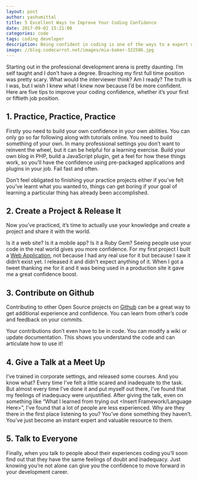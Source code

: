 ```yaml
---
layout: post
author: yashumittal
title: 5 Excellent Ways to Improve Your Coding Confidence
date: 2017-09-02 15:21:00
categories: code
tags: coding developer
description: Being confident in coding is one of the ways to a expert developer, here are the 5 expert tips on how to improve your coding confidence.
image: //blog.codecarrot.net/images/mia-baker-322586.jpg
---
```


Starting out in the professional development arena is pretty daunting. I’m self taught and I don’t have a degree. Broaching my first full time position was pretty scary. What would the interviewer think? Am I ready? The truth is I was, but I wish I knew what I knew now because I’d be more confident. Here are five tips to improve your coding confidence, whether it’s your first or fiftieth job position.

## 1. Practice, Practice, Practice

Firstly you need to build your own confidence in your own abilities. You can only go so far following along with tutorials online. You need to build something of your own. In many professional settings you don’t want to reinvent the wheel, but it can be helpful for a learning exercise. Build your own blog in PHP, build a JavaScript plugin, get a feel for how these things work, so you’ll have the confidence using pre-packaged applications and plugins in your job. Fail fast and often.

Don’t feel obligated to finishing your practice projects either if you’ve felt you’ve learnt what you wanted to, things can get boring if your goal of learning a particular thing has already been accomplished.

## 2. Create a Project & Release It

Now you’ve practiced, it’s time to actually use your knowledge and create a project and share it with the world.

Is it a web site? Is it a mobile app? Is it a Ruby Gem? Seeing people use your code in the real world gives you more confidence. For my first project I built a [Web Application](//mr-bucket.github.io/), not because I had any real use for it but because I saw it didn’t exist yet. I released it and didn’t expect anything of it. When I got a tweet thanking me for it and it was being used in a production site it gave me a great confidence boost.

## 3. Contribute on Github

Contributing to other Open Source projects on [Github](//github.com/codecarrotnet) can be a great way to get additional experience and confidence. You can learn from other’s code and feedback on your commits.

Your contributions don’t even have to be in code. You can modify a wiki or update documentation. This shows you understand the code and can articulate how to use it!

## 4. Give a Talk at a Meet Up

I’ve trained in corporate settings, and released some courses. And you know what? Every time I’ve felt a little scared and inadequate to the task. But almost every time I’ve done it and put myself out there, I’ve found that my feelings of inadequacy were unjustified. After giving the talk, even on something like “What I learned from trying out <Insert Framework/Language Here>”, I’ve found that a lot of people are less experienced. Why are they there in the first place listening to you? You’ve done something they haven’t. You’ve just become an instant expert and valuable resource to them.

## 5. Talk to Everyone

Finally, when you talk to people about their experiences coding you’ll soon find out that they have the same feelings of doubt and inadequacy. Just knowing you’re not alone can give you the confidence to move forward in your development career.
